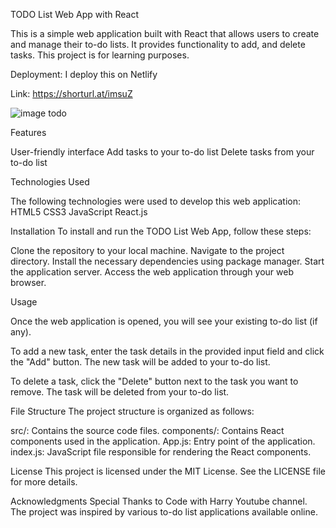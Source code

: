 TODO List Web App with React

This is a simple web application built with React that allows users to create and manage their to-do lists. It provides functionality to add, and delete tasks. This project is for learning purposes.

Deployment:
I deploy this on Netlify

Link: https://shorturl.at/imsuZ


![image todo](https://github.com/sangshek03/todo/assets/110192004/e7b78866-3900-4635-9989-f6cc1104d69f)


Features

User-friendly interface
Add tasks to your to-do list
Delete tasks from your to-do list

Technologies Used

The following technologies were used to develop this web application:
HTML5
CSS3
JavaScript
React.js


Installation
To install and run the TODO List Web App, follow these steps:

Clone the repository to your local machine.
Navigate to the project directory.
Install the necessary dependencies using package manager.
Start the application server.
Access the web application through your web browser.

Usage

Once the web application is opened, you will see your existing to-do list (if any).

To add a new task, enter the task details in the provided input field and click the "Add" button.
The new task will be added to your to-do list.

To delete a task, click the "Delete" button next to the task you want to remove.
The task will be deleted from your to-do list.

File Structure
The project structure is organized as follows:

src/: Contains the source code files.
components/: Contains React components used in the application.
App.js: Entry point of the application.
index.js: JavaScript file responsible for rendering the React components.

License
This project is licensed under the MIT License. See the LICENSE file for more details.

Acknowledgments
Special Thanks to Code with Harry Youtube channel.
The project was inspired by various to-do list applications available online.
